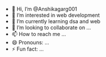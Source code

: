 - 👋 Hi, I’m @Anshikagarg001
- 👀 I’m interested in web development
- 🌱 I’m currently learning dsa and web
- 💞️ I’m looking to collaborate on ...
- 📫 How to reach me ...
- 😄 Pronouns: ...
- ⚡ Fun fact: ...

<!---
Anshikagarg001/Anshikagarg001 is a ✨ special ✨ repository because its `README.md` (this file) appears on your GitHub profile.
You can click the Preview link to take a look at your changes.
--->
